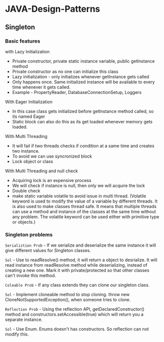 # JAVA-Design-Patterns

## Singleton

### Basic features
with Lazy Initialization

* Private constructor, private static instance variable, public getInstance method
* Private constructor as no one can initialize this class
* Lazy initialization - only initializes whenever getInstance gets called
* Only happens once. Same initialized instance will be available to every time whenever it gets called.
* Example - PropertyReader, DatabaseConnectionSetup, Loggers

With Eager Initialization

* In this case class gets initialized before getInstance method called, so its named Eager
* Static block can also do this as its get loaded whenever memory gets loaded.

With Multi Threading

* It will fail if two threads checks if condition at a same time and creates two instance.
* To avoid we can use syncronized block
* Lock object or class

With Multi Threading and null check
* Acquiring lock is an expensive process
* We will check if instance is null, then only we will acquire the lock
* Double check
* make static variable volatile to avoid issue in multi thread. (Volatile keyword is used to modify the value of a variable by different threads. It is also used to make classes thread safe. It means that multiple threads can use a method and instance of the classes at the same time without any problem. The volatile keyword can be used either with primitive type or objects.)

### Singleton problems
`Serializtion Prob` - If we serialize and deserialize the same instance it will give different values for Singleton classes.

`Sol` - Use to readResolve() method, it will return a object to desrialize. It will read instance from readResolve method while deserializing, instead of creating a new one. Mark it with private/protected so that other classes can't invoke this method.

`Coleable Prob` - If any class extends they can clone our singleton class.

`Sol` - Implement cloneable method to stop cloning. throw new CloneNotSupportedException(), when someone tries to clone.

`Reflection Prob` - Using the reflection API, getDeclaredConstructor() method and  constructors.setAccessible(true) which will return you a separate instance.

`Sol` - Use Enum. Enums doesn't has constructors. So reflection can not modify this.